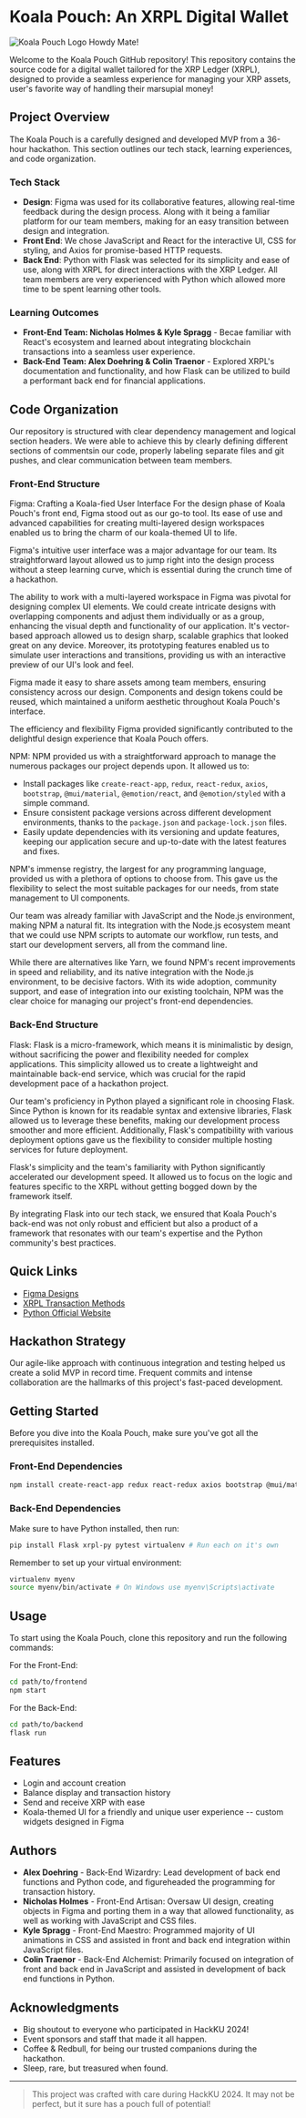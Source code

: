 # Koala Pouch: An XRPL Digital Wallet

![Koala Pouch Logo](src/Design/Koala_Body.png)  Howdy Mate!

Welcome to the Koala Pouch GitHub repository! This repository contains the source code for a digital wallet tailored for the XRP Ledger (XRPL), designed to provide a seamless experience for managing your XRP assets, user's favorite way of handling their marsupial money!

## Project Overview

The Koala Pouch is a carefully designed and developed MVP from a 36-hour hackathon. This section outlines our tech stack, learning experiences, and code organization.

### Tech Stack

- **Design**: Figma was used for its collaborative features, allowing real-time feedback during the design process. Along with it being a familiar platform for our team members, making for an easy transition between design and integration.
- **Front End**: We chose JavaScript and React for the interactive UI, CSS for styling, and Axios for promise-based HTTP requests.
- **Back End**: Python with Flask was selected for its simplicity and ease of use, along with XRPL for direct interactions with the XRP Ledger. All team members are very experienced with Python which allowed more time to be spent learning other tools.

### Learning Outcomes

- **Front-End Team: Nicholas Holmes & Kyle Spragg** - Becae familiar with React's ecosystem and learned about integrating blockchain transactions into a seamless user experience.
- **Back-End Team: Alex Doehring & Colin Traenor** - Explored XRPL's documentation and functionality, and how Flask can be utilized to build a performant back end for financial applications.

## Code Organization

Our repository is structured with clear dependency management and logical section headers. We were able to achieve this by clearly defining different sections of commentsin our code, properly labeling separate files and git pushes, and clear communication between team members.

### Front-End Structure

Figma: Crafting a Koala-fied User Interface
For the design phase of Koala Pouch's front end, Figma stood out as our go-to tool. Its ease of use and advanced capabilities for creating multi-layered design workspaces enabled us to bring the charm of our koala-themed UI to life. 

Figma's intuitive user interface was a major advantage for our team. Its straightforward layout allowed us to jump right into the design process without a steep learning curve, which is essential during the crunch time of a hackathon.

The ability to work with a multi-layered workspace in Figma was pivotal for designing complex UI elements. We could create intricate designs with overlapping components and adjust them individually or as a group, enhancing the visual depth and functionality of our application. It's vector-based approach allowed us to design sharp, scalable graphics that looked great on any device. Moreover, its prototyping features enabled us to simulate user interactions and transitions, providing us with an interactive preview of our UI's look and feel.

Figma made it easy to share assets among team members, ensuring consistency across our design. Components and design tokens could be reused, which maintained a uniform aesthetic throughout Koala Pouch's interface. 

The efficiency and flexibility Figma provided significantly contributed to the delightful design experience that Koala Pouch offers.

NPM:
NPM provided us with a straightforward approach to manage the numerous packages our project depends upon. It allowed us to:

- Install packages like `create-react-app`, `redux`, `react-redux`, `axios`, `bootstrap`, `@mui/material`, `@emotion/react`, and `@emotion/styled` with a simple command.
- Ensure consistent package versions across different development environments, thanks to the `package.json` and `package-lock.json` files.
- Easily update dependencies with its versioning and update features, keeping our application secure and up-to-date with the latest features and fixes.

NPM's immense registry, the largest for any programming language, provided us with a plethora of options to choose from. This gave us the flexibility to select the most suitable packages for our needs, from state management to UI components.

Our team was already familiar with JavaScript and the Node.js environment, making NPM a natural fit. Its integration with the Node.js ecosystem meant that we could use NPM scripts to automate our workflow, run tests, and start our development servers, all from the command line.

While there are alternatives like Yarn, we found NPM's recent improvements in speed and reliability, and its native integration with the Node.js environment, to be decisive factors. With its wide adoption, community support, and ease of integration into our existing toolchain, NPM was the clear choice for managing our project's front-end dependencies.

### Back-End Structure

Flask:
Flask is a micro-framework, which means it is minimalistic by design, without sacrificing the power and flexibility needed for complex applications. This simplicity allowed us to create a lightweight and maintainable back-end service, which was crucial for the rapid development pace of a hackathon project.

Our team's proficiency in Python played a significant role in choosing Flask. Since Python is known for its readable syntax and extensive libraries, Flask allowed us to leverage these benefits, making our development process smoother and more efficient. Additionally, Flask's compatibility with various deployment options gave us the flexibility to consider multiple hosting services for future deployment. 

Flask's simplicity and the team's familiarity with Python significantly accelerated our development speed. It allowed us to focus on the logic and features specific to the XRPL without getting bogged down by the framework itself.

By integrating Flask into our tech stack, we ensured that Koala Pouch's back-end was not only robust and efficient but also a product of a framework that resonates with our team's expertise and the Python community's best practices.

## Quick Links
- [Figma Designs](https://www.figma.com)
- [XRPL Transaction Methods](https://xrpl-py.readthedocs.io/en/stable/source/xrpl.transaction.html)
- [Python Official Website](https://www.python.org/downloads/)

## Hackathon Strategy
Our agile-like approach with continuous integration and testing helped us create a solid MVP in record time. Frequent commits and intense collaboration are the hallmarks of this project's fast-paced development.

## Getting Started
Before you dive into the Koala Pouch, make sure you've got all the prerequisites installed.

### Front-End Dependencies
```bash
npm install create-react-app redux react-redux axios bootstrap @mui/material @emotion/react @emotion/styled
```

### Back-End Dependencies
Make sure to have Python installed, then run:
```bash
pip install Flask xrpl-py pytest virtualenv # Run each on it's own
```

Remember to set up your virtual environment:
```bash
virtualenv myenv
source myenv/bin/activate # On Windows use myenv\Scripts\activate
```

## Usage
To start using the Koala Pouch, clone this repository and run the following commands:

For the Front-End:
```bash
cd path/to/frontend
npm start
````

For the Back-End:
```bash
cd path/to/backend
flask run
```

## Features
- Login and account creation
- Balance display and transaction history
- Send and receive XRP with ease
- Koala-themed UI for a friendly and unique user experience -- custom widgets designed in Figma

## Authors
- **Alex Doehring** - Back-End Wizardry: Lead development of back end functions and Python code, and figureheaded the programming for transaction history.
- **Nicholas Holmes** - Front-End Artisan: Oversaw UI design, creating objects in Figma and porting them in a way that allowed functionality, as well as working with JavaScript and CSS files.
- **Kyle Spragg** - Front-End Maestro: Programmed majority of UI animations in CSS and assisted in front and back end integration within JavaScript files.
- **Colin Traenor** - Back-End Alchemist: Primarily focused on integration of front and back end in JavaScript and assisted in development of back end functions in Python.


## Acknowledgments
- Big shoutout to everyone who participated in HackKU 2024!
- Event sponsors and staff that made it all happen.
- Coffee & Redbull, for being our trusted companions during the hackathon.
- Sleep, rare, but treasured when found.

---
> This project was crafted with care during HackKU 2024. It may not be perfect, but it sure has a pouch full of potential!
